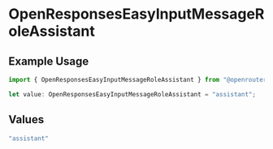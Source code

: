 # OpenResponsesEasyInputMessageRoleAssistant

## Example Usage

```typescript
import { OpenResponsesEasyInputMessageRoleAssistant } from "@openrouter/sdk/models";

let value: OpenResponsesEasyInputMessageRoleAssistant = "assistant";
```

## Values

```typescript
"assistant"
```